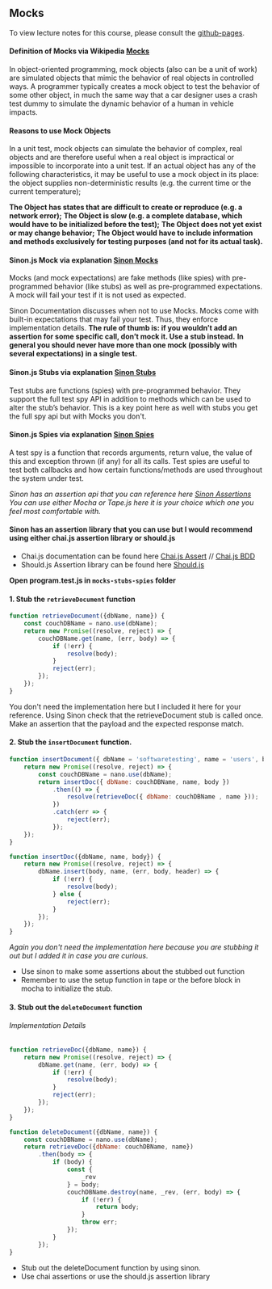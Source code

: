 ## Mocks

To view lecture notes for this course, please consult the [github-pages](https://jbelmont.github.io/software-testing).

#### Definition of Mocks via Wikipedia [Mocks](https://en.wikipedia.org/wiki/Mock_object)
In object-oriented programming, mock objects (also can be a unit of work) are simulated objects that mimic the behavior of real objects in controlled ways. A programmer typically creates a mock object to test the behavior of some other object, in much the same way that a car designer uses a crash test dummy to simulate the dynamic behavior of a human in vehicle impacts.

#### Reasons to use Mock Objects
In a unit test, mock objects can simulate the behavior of complex, real objects and are therefore useful when a real object is impractical or impossible to incorporate into a unit test. If an actual object has any of the following characteristics, it may be useful to use a mock object in its place:
the object supplies non-deterministic results (e.g. the current time or the current temperature);

**The Object has states that are difficult to create or reproduce (e.g. a network error);**
**The Object is slow (e.g. a complete database, which would have to be initialized before the test);**
**The Object does not yet exist or may change behavior;**
**The Object would have to include information and methods exclusively for testing purposes (and not for its actual task).**

#### Sinon.js Mock via explanation [Sinon Mocks](http://sinonjs.org/docs/#mocks)
Mocks (and mock expectations) are fake methods (like spies) with pre-programmed behavior (like stubs) as well as pre-programmed expectations.
A mock will fail your test if it is not used as expected.

Sinon Documentation discusses when not to use Mocks.
Mocks come with built-in expectations that may fail your test. Thus, they enforce implementation details.
**The rule of thumb is: if you wouldn’t add an assertion for some specific call, don’t mock it. Use a stub instead.**
**In general you should never have more than one mock (possibly with several expectations) in a single test.**

#### Sinon.js Stubs via explanation [Sinon Stubs](http://sinonjs.org/docs/#stubs)
Test stubs are functions (spies) with pre-programmed behavior. They support the full test spy API in addition to methods which can be used to alter the stub’s behavior.
This is a key point here as well with stubs you get the full spy api but with Mocks you don't.

#### Sinon.js Spies via explanation [Sinon Spies](http://sinonjs.org/docs/#spies)
A test spy is a function that records arguments, return value, the value of this and exception thrown (if any) for all its calls.
Test spies are useful to test both callbacks and how certain functions/methods are used throughout the system under test.

*Sinon has an assertion api that you can reference here [Sinon Assertions](http://sinonjs.org/docs/#assertions)*
*You can use either Mocha or Tape.js here it is your choice which one you feel most comfortable with.*

#### Sinon has an assertion library that you can use but I would recommend using either chai.js assertion library or should.js
* Chai.js documentation can be found here [Chai.js Assert](http://chaijs.com/api/assert/) // [Chai.js BDD](http://chaijs.com/api/bdd/)
* Should.js Assertion library can be found here [Should.js](http://shouldjs.github.io/)

**Open program.test.js in `mocks-stubs-spies` folder**

#### 1. Stub the `retrieveDocument` function
```javascript
function retrieveDocument({dbName, name}) {
    const couchDBName = nano.use(dbName);
    return new Promise((resolve, reject) => {
        couchDBName.get(name, (err, body) => {
            if (!err) {
                resolve(body);
            }
            reject(err);
        });
    });
}
```

You don't need the implementation here but I included it here for your reference.
Using Sinon check that the retrieveDocument stub is called once.
Make an assertion that the payload and the expected response match.

#### 2. Stub the `insertDocument` function.

```javascript
function insertDocument({ dbName = 'softwaretesting', name = 'users', body } = {}) {
    return new Promise((resolve, reject) => {
        const couchDBName = nano.use(dbName);
        return insertDoc({ dbName: couchDBName, name, body })
            .then(() => {
                resolve(retrieveDoc({ dbName: couchDBName , name }));
            })
            .catch(err => {
                reject(err);
            });
    });
}

function insertDoc({dbName, name, body}) {
    return new Promise((resolve, reject) => {
        dbName.insert(body, name, (err, body, header) => {
            if (!err) {
                resolve(body);
            } else {
                reject(err);
            }
        });
    });
}
```

*Again you don't need the implementation here because you are stubbing it out but I added it in case you are curious.*

* Use sinon to make some assertions about the stubbed out function
* Remember to use the setup function in tape or the before block in mocha to initialize the stub.

#### 3. Stub out the `deleteDocument` function

###### Implementation Details
```javascript
function retrieveDoc({dbName, name}) {
    return new Promise((resolve, reject) => {
        dbName.get(name, (err, body) => {
            if (!err) {
                resolve(body);
            }
            reject(err);
        });
    });
}

function deleteDocument({dbName, name}) {
    const couchDBName = nano.use(dbName);
    return retrieveDoc({dbName: couchDBName, name})
        .then(body => {
            if (body) {
                const {
                    _rev
                } = body;
                couchDBName.destroy(name, _rev, (err, body) => {
                    if (!err) {
                        return body;
                    }
                    throw err;
                });
            }
        });
}
```

* Stub out the deleteDocument function by using sinon.
* Use chai assertions or use the should.js assertion library
